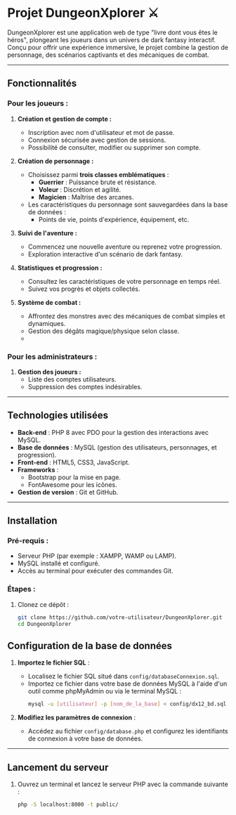 # Projet DungeonXplorer ⚔️

DungeonXplorer est une application web de type "livre dont vous êtes le héros", plongeant les joueurs dans un univers de dark fantasy interactif. Conçu pour offrir une expérience immersive, le projet combine la gestion de personnage, des scénarios captivants et des mécaniques de combat.

---

## Fonctionnalités

### Pour les joueurs :
1. **Création et gestion de compte :**
   - Inscription avec nom d'utilisateur et mot de passe.
   - Connexion sécurisée avec gestion de sessions.
   - Possibilité de consulter, modifier ou supprimer son compte.

2. **Création de personnage :**
   - Choisissez parmi **trois classes emblématiques** :
     - **Guerrier** : Puissance brute et résistance.
     - **Voleur** : Discrétion et agilité.
     - **Magicien** : Maîtrise des arcanes.
   - Les caractéristiques du personnage sont sauvegardées dans la base de données :
     - Points de vie, points d'expérience, équipement, etc.

3. **Suivi de l'aventure :**
   - Commencez une nouvelle aventure ou reprenez votre progression.
   - Exploration interactive d'un scénario de dark fantasy.

4. **Statistiques et progression :**
   - Consultez les caractéristiques de votre personnage en temps réel.
   - Suivez vos progrès et objets collectés.

5. **Système de combat :**
   - Affrontez des monstres avec des mécaniques de combat simples et dynamiques.
   - Gestion des dégâts magique/physique selon classe.
   - 

### Pour les administrateurs :
1. **Gestion des joueurs :**
   - Liste des comptes utilisateurs.
   - Suppression des comptes indésirables.
     
---


## Technologies utilisées

- **Back-end** : PHP 8 avec PDO pour la gestion des interactions avec MySQL.
- **Base de données** : MySQL (gestion des utilisateurs, personnages, et progression).
- **Front-end** : HTML5, CSS3, JavaScript.
- **Frameworks** :
  - Bootstrap pour la mise en page.
  - FontAwesome pour les icônes.
- **Gestion de version** : Git et GitHub.

---

## Installation

### Pré-requis :
- Serveur PHP (par exemple : XAMPP, WAMP ou LAMP).
- MySQL installé et configuré.
- Accès au terminal pour exécuter des commandes Git.

### Étapes :
1. Clonez ce dépôt :
   ```bash
   git clone https://github.com/votre-utilisateur/DungeonXplorer.git
   cd DungeonXplorer

## Configuration de la base de données

1. **Importez le fichier SQL** :  
   - Localisez le fichier SQL situé dans `config/databaseConnexion.sql`.  
   - Importez ce fichier dans votre base de données MySQL à l'aide d'un outil comme phpMyAdmin ou via le terminal MySQL :  
     ```bash
     mysql -u [utilisateur] -p [nom_de_la_base] < config/dx12_bd.sql
     ```

2. **Modifiez les paramètres de connexion** :  
   - Accédez au fichier `config/database.php` et configurez les identifiants de connexion à votre base de données.

---

## Lancement du serveur

1. Ouvrez un terminal et lancez le serveur PHP avec la commande suivante :  
   ```bash
   php -S localhost:8000 -t public/


